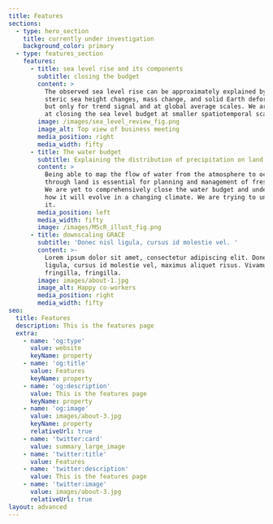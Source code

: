```yaml
---
title: Features
sections:
  - type: hero_section
    title: currently under investigation
    background_color: primary
  - type: features_section
    features:
      - title: sea level rise and its components
        subtitle: closing the budget
        content: >
          The observed sea level rise can be approximately explained by a sum of
          steric sea height changes, mass change, and solid Earth deformations,
          but only for trend signal and at global average scales. We are aiming
          at closing the sea level budget at smaller spatiotemporal scales.
        image: /images/sea_level_review_fig.png
        image_alt: Top view of business meeting
        media_position: right
        media_width: fifty
      - title: The water budget
        subtitle: Explaining the distribution of precipitation on land
        content: >
          Being able to map the flow of water from the atmosphere to oceans
          through land is essential for planning and management of freshwater.
          We are yet to comprehensively close the water budget and understand
          how it will evolve in a changing climate. We are trying to understand
          it.
        media_position: left
        media_width: fifty
        image: /images/MScR_illust_fig.png
      - title: downscaling GRACE
        subtitle: 'Donec nisl ligula, cursus id molestie vel. '
        content: >-
          Lorem ipsum dolor sit amet, consectetur adipiscing elit. Donec nisl
          ligula, cursus id molestie vel, maximus aliquet risus. Vivamus in nibh
          fringilla, fringilla.
        image: images/about-1.jpg
        image_alt: Happy co-workers
        media_position: right
        media_width: fifty
seo:
  title: Features
  description: This is the features page
  extra:
    - name: 'og:type'
      value: website
      keyName: property
    - name: 'og:title'
      value: Features
      keyName: property
    - name: 'og:description'
      value: This is the features page
      keyName: property
    - name: 'og:image'
      value: images/about-3.jpg
      keyName: property
      relativeUrl: true
    - name: 'twitter:card'
      value: summary_large_image
    - name: 'twitter:title'
      value: Features
    - name: 'twitter:description'
      value: This is the features page
    - name: 'twitter:image'
      value: images/about-3.jpg
      relativeUrl: true
layout: advanced
---
```

